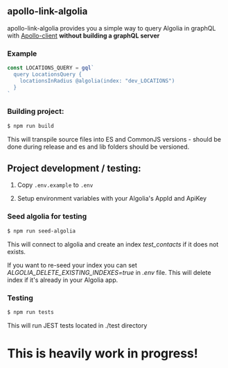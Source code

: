
## apollo-link-algolia
apollo-link-algolia provides you a simple way to query Algolia in graphQL with [Apollo-client](https://www.apollographql.com/client/) **without building a graphQL server**

### Example
```js
const LOCATIONS_QUERY = gql`
  query LocationsQuery {
    locationsInRadius @algolia(index: "dev_LOCATIONS")
  }
`
```

### Building project:
```bash
$ npm run build
```
This will transpile source files into ES and CommonJS versions - should be done during release and
es and lib folders should be versioned.

## Project development / testing:

1. Copy `.env.example` to `.env`

2. Setup environment variables with your Algolia's AppId and ApiKey

### Seed algolia for testing
```bash
$ npm run seed-algolia
```
This will connect to algolia and create an index *test_contacts* if it does not exists.

If you want to re-seed your index you can set *ALGOLIA_DELETE_EXISTING_INDEXES=true* in *.env* file.
This will delete index if it's already in your Algolia app.

### Testing
```bash
$ npm run tests
```
This will run JEST tests located in ./test directory


# This is heavily work in progress!

